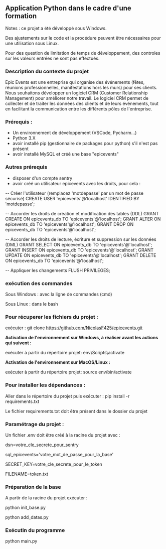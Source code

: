 ## Application Python dans le cadre d'une formation

Notes : ce projet a été développé sous Windows. 

Des ajustements sur le code et la procédure peuvent être nécessaires pour une utilisation sous Linux.

Pour des question de limitation de temps de développement, des controles sur les valeurs entrées ne sont pas effectués.

### Description du contexte du projet

 Epic Events est une entreprise qui organise des événements (fêtes,
 réunions professionnelles, manifestations hors les murs) pour ses clients.
 Nous souhaitons développer un logiciel CRM (Customer Relationship
 Management) pour améliorer notre travail.
 Le logiciel CRM permet de collecter et de traiter les données des clients
 et de leurs événements, tout en facilitant la communication entre les
 différents pôles de l'entreprise.

### **Prérequis :** 

+ Un environnement de développement (VSCode, Pycharm...)
+ Python 3.X
+ avoir installé pip (gestionnaire de packages pour python) s'il n'est pas présent
+ avoir installé MySQL et créé une base "epicevents" 

 ### Autres prérequis

+ disposer d'un compte sentry
+ avoir créé un utilisateur epicevents avec les droits, pour cela :

-- Créer l'utilisateur (remplacez 'motdepasse' par un mot de passe sécurisé)
CREATE USER 'epicevents'@'localhost' IDENTIFIED BY 'motdepasse';

-- Accorder les droits de création et modification des tables (DDL)
GRANT CREATE ON epicevents_db TO 'epicevents'@'localhost';
GRANT ALTER ON epicevents_db TO 'epicevents'@'localhost';
GRANT DROP ON epicevents_db TO 'epicevents'@'localhost';

-- Accorder les droits de lecture, écriture et suppression sur les données (DML)
GRANT SELECT ON epicevents_db TO 'epicevents'@'localhost';
GRANT INSERT ON epicevents_db TO 'epicevents'@'localhost';
GRANT UPDATE ON epicevents_db TO 'epicevents'@'localhost';
GRANT DELETE ON epicevents_db TO 'epicevents'@'localhost';

-- Appliquer les changements
FLUSH PRIVILEGES;

### exécution des commandes

Sous Windows : avec la ligne de commandes (cmd)

Sous Linux : dans le bash

### Pour récuperer les fichiers du projet :

exécuter : git clone https://github.com/NicolasF425/epicevents.git

**Activation de l'environnement sur Windows, à réaliser avant les actions qui suivent :**

exécuter à partir du répertoire projet: env\Scripts\activate

**Activation de l'environnement sur MacOS/Linux :**

exécuter à partir du répertoire projet: source env/bin/activate

### **Pour installer les dépendances :**

Aller dans le répertoire du projet puis exécuter : pip install -r requirements.txt

Le fichier requirements.txt doit être présent dans le dossier du projet

### Paramétrage du projet :

Un fichier .env doit être créé à la racine du projet avec :

dsn=votre_cle_secrete_pour_sentry

sql_epicevents='votre_mot_de_passe_pour_la_base'

SECRET_KEY=votre_cle_secrete_pour_le_token

FILENAME=token.txt

### Préparation de la base

A partir de la racine du projet exécuter :

python init_base.py

python add_datas.py

### Exécutin du programme

python main.py



